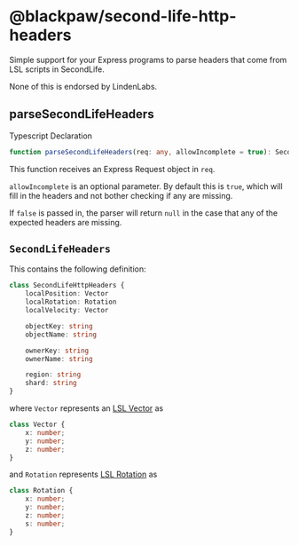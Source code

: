 # @blackpaw/second-life-http-headers

Simple support for your Express programs
to parse headers 
that come from LSL scripts in SecondLife.

None of this is endorsed by LindenLabs.


## parseSecondLifeHeaders

Typescript Declaration

```typescript
function parseSecondLifeHeaders(req: any, allowIncomplete = true): SecondLifeHttpHeaders | null
```

This function receives an Express
Request object in `req`.

`allowIncomplete` is an optional parameter. 
By default this is `true`,
which will fill in the headers
and not bother checking if any are missing.

If `false` is passed in, 
the parser will return `null`
in the case that any of the expected 
headers are missing. 

## `SecondLifeHeaders`

This contains the following definition: 

```typescript
class SecondLifeHttpHeaders {
    localPosition: Vector
    localRotation: Rotation
    localVelocity: Vector

    objectKey: string
    objectName: string

    ownerKey: string
    ownerName: string

    region: string
    shard: string
}
```

where `Vector` represents an 
[LSL Vector](http://wiki.secondlife.com/wiki/Vector) 
as

```typescript
class Vector {
    x: number;
    y: number;
    z: number;
}
```

and `Rotation` represents 
[LSL Rotation](http://wiki.secondlife.com/wiki/Rotation) 
as

```typescript
class Rotation {
    x: number;
    y: number;
    z: number;
    s: number;
}
```


